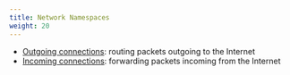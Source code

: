 ```yaml
---
title: Network Namespaces
weight: 20
---
```


- [Outgoing connections](./outgoing): routing packets outgoing to the Internet
- [Incoming connections](./incoming): forwarding packets incoming from the Internet
